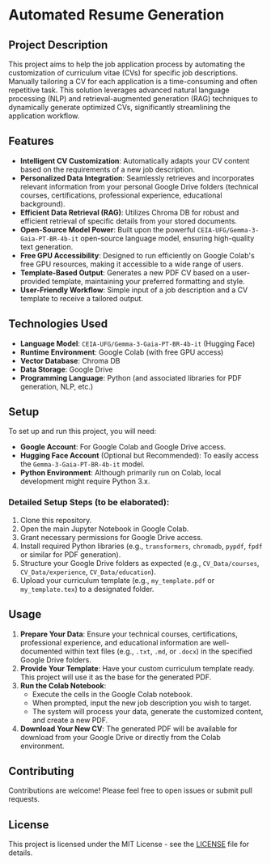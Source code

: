 # Automated Resume Generation

## Project Description
This project aims to help the job application process by automating the customization of curriculum vitae (CVs) for specific job descriptions. Manually tailoring a CV for each application is a time-consuming and often repetitive task. This solution leverages advanced natural language processing (NLP) and retrieval-augmented generation (RAG) techniques to dynamically generate optimized CVs, significantly streamlining the application workflow.

## Features
- **Intelligent CV Customization**: Automatically adapts your CV content based on the requirements of a new job description.
- **Personalized Data Integration**: Seamlessly retrieves and incorporates relevant information from your personal Google Drive folders (technical courses, certifications, professional experience, educational background).
- **Efficient Data Retrieval (RAG)**: Utilizes Chroma DB for robust and efficient retrieval of specific details from your stored documents.
- **Open-Source Model Power**: Built upon the powerful `CEIA-UFG/Gemma-3-Gaia-PT-BR-4b-it` open-source language model, ensuring high-quality text generation.
- **Free GPU Accessibility**: Designed to run efficiently on Google Colab's free GPU resources, making it accessible to a wide range of users.
- **Template-Based Output**: Generates a new PDF CV based on a user-provided template, maintaining your preferred formatting and style.
- **User-Friendly Workflow**: Simple input of a job description and a CV template to receive a tailored output.

## Technologies Used
- **Language Model**: `CEIA-UFG/Gemma-3-Gaia-PT-BR-4b-it` (Hugging Face)
- **Runtime Environment**: Google Colab (with free GPU access)
- **Vector Database**: Chroma DB
- **Data Storage**: Google Drive
- **Programming Language**: Python (and associated libraries for PDF generation, NLP, etc.)

## Setup
To set up and run this project, you will need:
- **Google Account**: For Google Colab and Google Drive access.
- **Hugging Face Account** (Optional but Recommended): To easily access the `Gemma-3-Gaia-PT-BR-4b-it` model.
- **Python Environment**: Although primarily run on Colab, local development might require Python 3.x.

### Detailed Setup Steps (to be elaborated):
1. Clone this repository.
2. Open the main Jupyter Notebook in Google Colab.
3. Grant necessary permissions for Google Drive access.
4. Install required Python libraries (e.g., `transformers`, `chromadb`, `pypdf`, `fpdf` or similar for PDF generation).
5. Structure your Google Drive folders as expected (e.g., `CV_Data/courses`, `CV_Data/experience`, `CV_Data/education`).
6. Upload your curriculum template (e.g., `my_template.pdf` or `my_template.tex`) to a designated folder.

## Usage
1. **Prepare Your Data**: Ensure your technical courses, certifications, professional experience, and educational information are well-documented within text files (e.g., `.txt`, `.md`, or `.docx`) in the specified Google Drive folders.
2. **Provide Your Template**: Have your custom curriculum template ready. This project will use it as the base for the generated PDF.
3. **Run the Colab Notebook**:
   - Execute the cells in the Google Colab notebook.
   - When prompted, input the new job description you wish to target.
   - The system will process your data, generate the customized content, and create a new PDF.
4. **Download Your New CV**: The generated PDF will be available for download from your Google Drive or directly from the Colab environment.

## Contributing
Contributions are welcome! Please feel free to open issues or submit pull requests.

## License
This project is licensed under the MIT License - see the [LICENSE](LICENSE) file for details.
